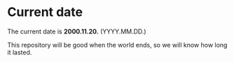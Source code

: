 # Current date

The current date is **2000.11.20.** (YYYY.MM.DD.)

This repository will be good when the world ends, so we will know how long it lasted.